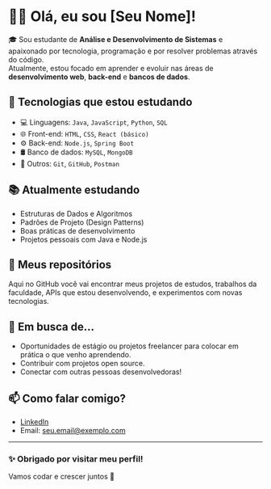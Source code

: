 # 👨‍💻 Olá, eu sou [Seu Nome]!

🎓 Sou estudante de **Análise e Desenvolvimento de Sistemas** e apaixonado por tecnologia, programação e por resolver problemas através do código.  
Atualmente, estou focado em aprender e evoluir nas áreas de **desenvolvimento web**, **back-end** e **bancos de dados**.

## 🚀 Tecnologias que estou estudando

- 💻 Linguagens: `Java`, `JavaScript`, `Python`, `SQL`
- 🌐 Front-end: `HTML`, `CSS`, `React (básico)`
- ⚙️ Back-end: `Node.js`, `Spring Boot`
- 🛢️ Banco de dados: `MySQL`, `MongoDB`
- 🧰 Outros: `Git`, `GitHub`, `Postman`

## 📚 Atualmente estudando

- Estruturas de Dados e Algoritmos
- Padrões de Projeto (Design Patterns)
- Boas práticas de desenvolvimento
- Projetos pessoais com Java e Node.js

## 📁 Meus repositórios

Aqui no GitHub você vai encontrar meus projetos de estudos, trabalhos da faculdade, APIs que estou desenvolvendo, e experimentos com novas tecnologias.

## 🌱 Em busca de...

- Oportunidades de estágio ou projetos freelancer para colocar em prática o que venho aprendendo.
- Contribuir com projetos open source.
- Conectar com outras pessoas desenvolvedoras!

## 📫 Como falar comigo?

- [LinkedIn](https://www.linkedin.com/in/seu-usuario/)
- Email: seu.email@exemplo.com

---

### ✨ Obrigado por visitar meu perfil!  
Vamos codar e crescer juntos 🚀
